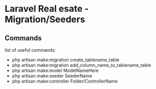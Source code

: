 # Laravel Real esate - Migration/Seeders

## Commands

list of useful commands:

- php artisan make:migration create_tablename_table
- php artisan make:migration add_column_name_to_tablename_table
- php artisan make:model ModelNameHere
- php artisan make:seeder SeederName
- php artisan make:controller Folder/ControllerName
